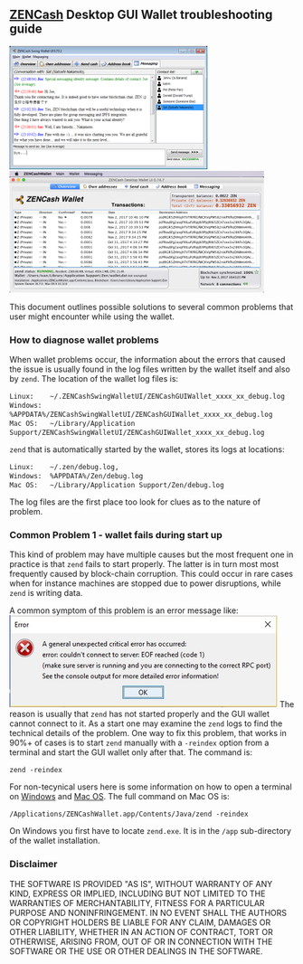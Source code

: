 ## [ZENCash](https://zensystem.io/) Desktop GUI Wallet troubleshooting guide

![Screenshot1](ZENChat_small.png "Chat Window") ![Screenshot1](ZENCashWalletMac_0.74.7_small.png "Wallet Window") 

This document outlines possible solutions to several common problems that user might encounter while using the wallet.

### How to diagnose wallet problems

When wallet problems occur, the information about the errors that caused the issue is usually found in the log files written by the wallet itself and also by `zend`. The location of the wallet log files is:
```
Linux:    ~/.ZENCashSwingWalletUI/ZENCashGUIWallet_xxxx_xx_debug.log 
Windows:  %APPDATA%/ZENCashSwingWalletUI/ZENCashGUIWallet_xxxx_xx_debug.log
Mac OS:   ~/Library/Application Support/ZENCashSwingWalletUI/ZENCashGUIWallet_xxxx_xx_debug.log
```
`zend` that is automatically started by the wallet, stores its logs at locations:
```
Linux:    ~/.zen/debug.log, 
Windows:  %APPDATA%/Zen/debug.log
Mac OS:   ~/Library/Application Support/Zen/debug.log
 ```
The log files are the first place too look for clues as to the nature of problem.

### Common Problem 1 - wallet fails during start up

This kind of problem may have multiple causes but the most frequent one in practice is that `zend` fails to start properly. The latter is in turn most most frequently caused by block-chain corruption. This could occur 
in rare cases when for instance machines are stopped due to power disruptions, while `zend` is writing data.

A common symptom of this problem is an error message like:
![Screenshot1](EOF_error.png "Chat Window") 
The reason is usually that `zend` has not started properly and the GUI wallet cannot connect to it. As a start
one may examine the `zend` logs to find the technical details of the problem. One way to fix this problem, that 
works in 90%+ of cases is to start `zend` manually with a `-reindex` option from a terminal and start the GUI wallet only after that. The command is:
```
zend -reindex
```
For non-tecynical users here is some information on how to open a terminal on [Windows](https://www.lifewire.com/how-to-open-command-prompt-2618089) and [Mac OS](https://www.wikihow.com/Open-a-Terminal-Window-in-Mac). The full command on Mac OS is:
```
/Applications/ZENCashWallet.app/Contents/Java/zend -reindex
```
On Windows you first have to locate `zend.exe`. It is in the `/app` sub-directory of the wallet installation.

### Disclaimer

THE SOFTWARE IS PROVIDED "AS IS", WITHOUT WARRANTY OF ANY KIND, EXPRESS OR
IMPLIED, INCLUDING BUT NOT LIMITED TO THE WARRANTIES OF MERCHANTABILITY,
FITNESS FOR A PARTICULAR PURPOSE AND NONINFRINGEMENT. IN NO EVENT SHALL THE
AUTHORS OR COPYRIGHT HOLDERS BE LIABLE FOR ANY CLAIM, DAMAGES OR OTHER
LIABILITY, WHETHER IN AN ACTION OF CONTRACT, TORT OR OTHERWISE, ARISING FROM,
OUT OF OR IN CONNECTION WITH THE SOFTWARE OR THE USE OR OTHER DEALINGS IN THE
SOFTWARE.
